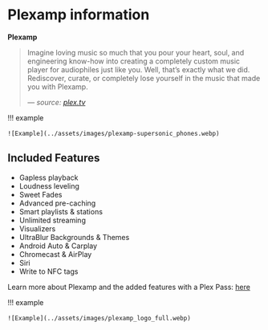 # Plexamp information

**Plexamp** 
> Imagine loving music so much that you pour your heart, soul, and engineering know-how into creating a completely custom music player for audiophiles just like you. Well, that’s exactly what we did. Rediscover, curate, or completely lose yourself in the music that made you with Plexamp.
> 
> — <cite>source: [plex.tv](https://www.plex.tv/plexamp/)

!!! example

    ![Example](../assets/images/plexamp-supersonic_phones.webp)

## Included Features

- Gapless playback
- Loudness leveling
- Sweet Fades
- Advanced pre-caching
- Smart playlists & stations
- Unlimited streaming
- Visualizers
- UltraBlur Backgrounds & Themes
- Android Auto & Carplay
- Chromecast & AirPlay
- Siri
- Write to NFC tags

Learn more about Plexamp and the added features with a Plex Pass: [here](https://www.plex.tv/plexamp/)

!!! example

    ![Example](../assets/images/plexamp_logo_full.webp)
